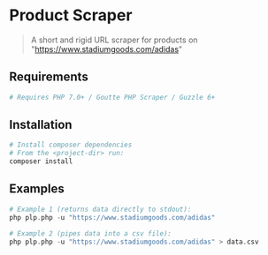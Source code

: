 # Product Scraper

> A short and rigid URL scraper for products on "https://www.stadiumgoods.com/adidas"

## Requirements

```php
# Requires PHP 7.0+ / Goutte PHP Scraper / Guzzle 6+
```

## Installation

```php
# Install composer dependencies
# From the <project-dir> run:
composer install 
```

## Examples

```php
# Example 1 (returns data directly to stdout):
php plp.php -u "https://www.stadiumgoods.com/adidas"

# Example 2 (pipes data into a csv file):
php plp.php -u "https://www.stadiumgoods.com/adidas" > data.csv
```